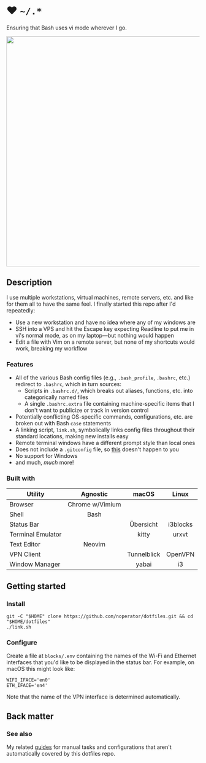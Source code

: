 # ❤️ `~/.*`

Ensuring that Bash uses vi mode wherever I go.

<div align="center">
    <img src="https://i.imgur.com/YilN0MH.png" width="600px" />
</div>

## Description

I use multiple workstations, virtual machines, remote servers, etc. and like for them all to have the same feel. I finally started this repo after I'd repeatedly:
- Use a new workstation and have no idea where any of my windows are
- SSH into a VPS and hit the Escape key expecting Readline to put me in vi's normal mode, as on my laptop—but nothing would happen
- Edit a file with Vim on a remote server, but none of my shortcuts would work, breaking my workflow

### Features

- All of the various Bash config files (e.g., `.bash_profile`, `.bashrc`, etc.) redirect to `.bashrc`, which in turn sources:
  - Scripts in `.bashrc.d/`, which breaks out aliases, functions, etc. into categorically named files
  - A single `.bashrc.extra` file containing machine-specific items that I don't want to publicize or track in version control
- Potentially conflicting OS-specific commands, configurations, etc. are broken out with Bash `case` statements
- A linking script, `link.sh`, symbolically links config files throughout their standard locations, making new installs easy
- Remote terminal windows have a different prompt style than local ones
- Does not include a `.gitconfig` file, so [this](https://twitter.com/TomNomNom/status/1223702654267904000) doesn't happen to you
- No support for Windows
- and much, _much_ more!

### Built with

| Utility           | Agnostic        | macOS       | Linux    |
| ---               | :---:           | :---:       | :---:    |
| Browser           | Chrome w/Vimium |             |          |
| Shell             | Bash            |             |          |
| Status Bar        |                 | Übersicht   | i3blocks |
| Terminal Emulator |                 | kitty       | urxvt    |
| Text Editor       | Neovim          |             |          |
| VPN Client        |                 | Tunnelblick | OpenVPN  |
| Window Manager    |                 | yabai       | i3       |

## Getting started

### Install

```
git -C "$HOME" clone https://github.com/noperator/dotfiles.git && cd "$HOME/dotfiles"
./link.sh
```

### Configure

Create a file at `blocks/.env` containing the names of the Wi-Fi and Ethernet interfaces that you'd like to be displayed in the status bar. For example, on macOS this might look like:

```
WIFI_IFACE='en0'
ETH_IFACE='en4'
```

Note that the name of the VPN interface is determined automatically.

## Back matter

### See also

My related [guides](https://github.com/noperator/guides) for manual tasks and configurations that aren't automatically covered by this dotfiles repo.
